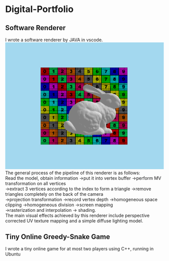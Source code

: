 # Digital-Portfolio
## Software Renderer
I wrote a software renderer by JAVA in vscode.<br>
![image](pic1.png)<br>
The general process of the pipeline of this renderer is as follows:<br>
Read the model, obtain information ->put it into vertex buffer ->perform MV transformation on all vertices <br>
->extract 3 vertices according to the index to form a triangle ->remove triangles completely on the back of the camera <br>
->projection transformation ->record vertex depth ->homogeneous space clipping ->homogeneous division ->screen mapping<br>
->rasterization and interpolation -> shading. <br>
The main visual effects achieved by this renderer include perspective corrected UV texture mapping and a simple diffuse lighting model.<br>
## Tiny Online Greedy-Snake Game
I wrote a tiny online game for at most two players using C++, running in Ubuntu<br>

